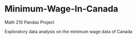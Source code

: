 # Minimum-Wage-In-Canada
Math 210 Pandas Project

Exploratory data analysis on the minimum wage data of Canada
